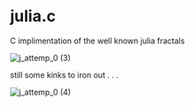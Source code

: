 # julia.c

C implimentation of the well known julia fractals

![j_attemp_0 (3)](https://user-images.githubusercontent.com/73109076/108697410-b9a24e80-74fa-11eb-9175-75d341b8f8bc.png)

still some kinks to iron out . . . 

![j_attemp_0 (4)](https://user-images.githubusercontent.com/73109076/108698148-b491cf00-74fb-11eb-9d8f-b3080f86714f.png)

